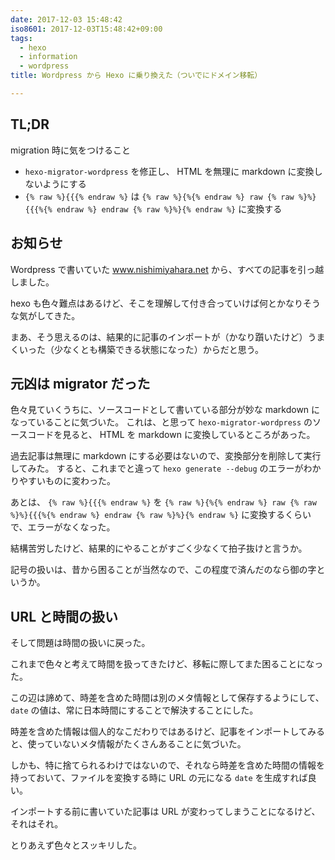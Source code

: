 ```yaml
---
date: 2017-12-03 15:48:42
iso8601: 2017-12-03T15:48:42+09:00
tags:
  - hexo
  - information
  - wordpress
title: Wordpress から Hexo に乗り換えた（ついでにドメイン移転）

---
```


## TL;DR

migration 時に気をつけること

- `hexo-migrator-wordpress` を修正し、 HTML を無理に markdown に変換しないようにする
- `{% raw %}{{{% endraw %}` は `{% raw %}{%{% endraw %} raw {% raw %}%}{{{%{% endraw %} endraw {% raw %}%}{% endraw %}` に変換する

## お知らせ

Wordpress で書いていた www.nishimiyahara.net から、すべての記事を引っ越しました。

hexo も色々難点はあるけど、そこを理解して付き合っていけば何とかなりそうな気がしてきた。

まあ、そう思えるのは、結果的に記事のインポートが（かなり躓いたけど）うまくいった（少なくとも構築できる状態になった）からだと思う。

## 元凶は migrator だった

色々見ていくうちに、ソースコードとして書いている部分が妙な markdown になっていることに気づいた。
これは、と思って `hexo-migrator-wordpress` のソースコードを見ると、 HTML を markdown に変換しているところがあった。

過去記事は無理に markdown にする必要はないので、変換部分を削除して実行してみた。
すると、これまでと違って `hexo generate --debug` のエラーがわかりやすいものに変わった。

あとは、 `{% raw %}{{{% endraw %}` を `{% raw %}{%{% endraw %} raw {% raw %}%}{{{%{% endraw %} endraw {% raw %}%}{% endraw %}` に変換するくらいで、エラーがなくなった。

結構苦労したけど、結果的にやることがすごく少なくて拍子抜けと言うか。

記号の扱いは、昔から困ることが当然なので、この程度で済んだのなら御の字というか。

## URL と時間の扱い

そして問題は時間の扱いに戻った。

これまで色々と考えて時間を扱ってきたけど、移転に際してまた困ることになった。

この辺は諦めて、時差を含めた時間は別のメタ情報として保存するようにして、 `date` の値は、常に日本時間にすることで解決することにした。

時差を含めた情報は個人的なこだわりではあるけど、記事をインポートしてみると、使っていないメタ情報がたくさんあることに気づいた。

しかも、特に捨てられるわけではないので、それなら時差を含めた時間の情報を持っておいて、ファイルを変換する時に URL の元になる `date` を生成すれば良い。

インポートする前に書いていた記事は URL が変わってしまうことになるけど、それはそれ。

とりあえず色々とスッキリした。
